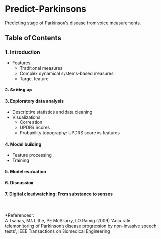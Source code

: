 # Predict-Parkinsons
Predicting stage of Parkinson's disease from voice measurements.

## Table of Contents
### 1. Introduction
  * Features 
    - Traditional measures
    - Complex dynamical systems-based measures
    - Target feature

#### 2. Setting up

#### 3. Exploratory data analysis
  * Descriptive statistics and data cleaning
  * Visualizations
    - Correlation
    - UPDRS Scores
    - Probability topography: UPDRS score vs features
    
#### 4. Model building
  * Feature processing
  * Training  
  
#### 5. Model evaluation

#### 6. Discussion

#### 7. Digital cloudwatching: From substance to senses

<br>
<br>
*References*: 
<br>
A Tsanas, MA Little, PE McSharry, LO Ramig (2009) 
'Accurate telemonitoring of Parkinson’s disease progression by non-invasive speech tests', 
IEEE Transactions on Biomedical Engineering
